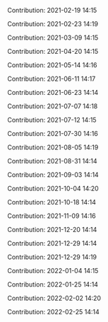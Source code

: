 Contribution: 2021-02-19 14:15

Contribution: 2021-02-23 14:19

Contribution: 2021-03-09 14:15

Contribution: 2021-04-20 14:15

Contribution: 2021-05-14 14:16

Contribution: 2021-06-11 14:17

Contribution: 2021-06-23 14:14

Contribution: 2021-07-07 14:18

Contribution: 2021-07-12 14:15

Contribution: 2021-07-30 14:16

Contribution: 2021-08-05 14:19

Contribution: 2021-08-31 14:14

Contribution: 2021-09-03 14:14

Contribution: 2021-10-04 14:20

Contribution: 2021-10-18 14:14

Contribution: 2021-11-09 14:16

Contribution: 2021-12-20 14:14

Contribution: 2021-12-29 14:14

Contribution: 2021-12-29 14:19

Contribution: 2022-01-04 14:15

Contribution: 2022-01-25 14:14

Contribution: 2022-02-02 14:20

Contribution: 2022-02-25 14:14


